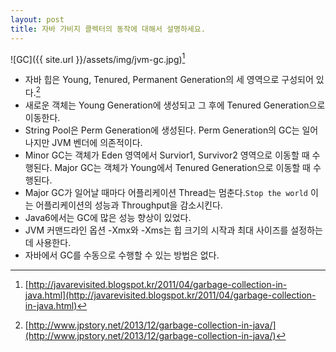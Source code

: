 ```yaml
---
layout: post
title: 자바 가비지 콜렉터의 동작에 대해서 설명하세요.
---
```


![GC]({{ site.url }}/assets/img/jvm-gc.jpg)[^1]

* 자바 힙은 Young, Tenured, Permanent Generation의 세 영역으로 구성되어 있다.[^2]
* 새로운 객체는 Young Generation에 생성되고 그 후에 Tenured Generation으로 이동한다.
* String Pool은 Perm Generation에 생성된다. Perm Generation의 GC는 일어나지만 JVM 벤더에 의존적이다.
* Minor GC는 객체가 Eden 영역에서 Survior1, Survivor2 영역으로 이동할 때 수행된다. Major GC는 객체가 Young에서 Tenured Generation으로 이동할 때 수행된다.
* Major GC가 일어날 때마다 어플리케이션 Thread는 멈춘다.`Stop the world` 이는 어플리케이션의 성능과 Throughput을 감소시킨다.
* Java6에서는 GC에 많은 성능 향상이 있었다.
* JVM 커맨드라인 옵션 -Xmx와 -Xms는 힙 크기의 시작과 최대 사이즈를 설정하는데 사용한다.
* 자바에서 GC를 수동으로 수행할 수 있는 방법은 없다.



[^1]: [http://javarevisited.blogspot.kr/2011/04/garbage-collection-in-java.html](http://javarevisited.blogspot.kr/2011/04/garbage-collection-in-java.html)
[^2]: [http://www.jpstory.net/2013/12/garbage-collection-in-java/](http://www.jpstory.net/2013/12/garbage-collection-in-java/)
